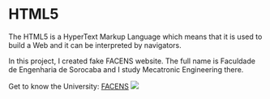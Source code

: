 # HTML5
The HTML5 is a HyperText Markup Language which means that it is used to build a Web and it can be interpreted by navigators.

In this project, I created fake FACENS website. The full name is Faculdade de Engenharia de Sorocaba and  I study Mecatronic Engineering there.

Get to know the University:
[FACENS](https://www.facens.br/home)
![](https://i0.wp.com/tilcode.blog/wp-content/uploads/2019/04/Screen-Shot-2019-04-28-at-17.51.16.png?resize=998%2C574&ssl=1)
